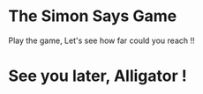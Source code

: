 # The Simon Says Game

Play the game, Let's see how far could you reach !!

# See you later, Alligator !